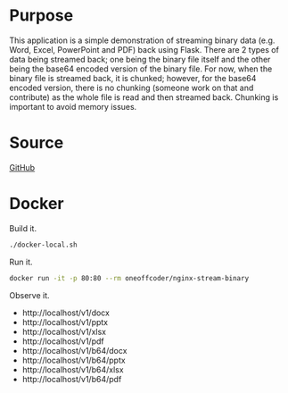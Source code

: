 # Purpose

This application is a simple demonstration of streaming binary data (e.g. Word, Excel, PowerPoint and PDF) back using Flask. There are 2 types of data being streamed back; one being the binary file itself and the other being the base64 encoded version of the binary file. For now, when the binary file is streamed back, it is chunked; however, for the base64 encoded version, there is no chunking (someone work on that and contribute) as the whole file is read and then streamed back. Chunking is important to avoid memory issues.

# Source

[GitHub](https://github.com/oneoffcoder/docker-containers/tree/master/nginx-stream-binary)

# Docker

Build it.

```bash
./docker-local.sh
```

Run it.

```bash
docker run -it -p 80:80 --rm oneoffcoder/nginx-stream-binary
```

Observe it.

* http://localhost/v1/docx
* http://localhost/v1/pptx
* http://localhost/v1/xlsx
* http://localhost/v1/pdf
* http://localhost/v1/b64/docx
* http://localhost/v1/b64/pptx
* http://localhost/v1/b64/xlsx
* http://localhost/v1/b64/pdf

